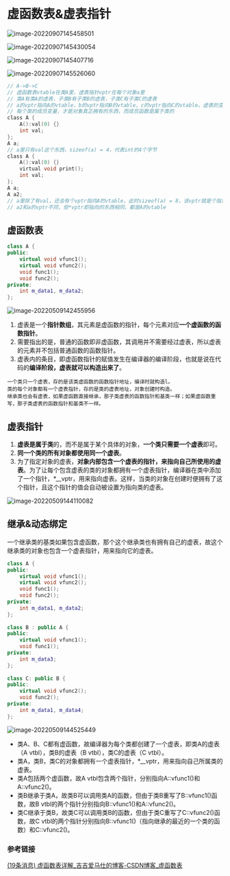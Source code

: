 # 虚函数表&虚表指针

![image-20220907145458501](https://hanbabang-1311741789.cos.ap-chengdu.myqcloud.com/Pics/image-20220907145458501.png)

![image-20220907145430054](https://hanbabang-1311741789.cos.ap-chengdu.myqcloud.com/Pics/image-20220907145430054.png)

![image-20220907145407716](https://hanbabang-1311741789.cos.ap-chengdu.myqcloud.com/Pics/image-20220907145407716.png)

![image-20220907145526060](https://hanbabang-1311741789.cos.ap-chengdu.myqcloud.com/Pics/image-20220907145526060.png)

```c
// A->B->C
// 虚函数表vtable在类A里，虚表指针vptr在每个对象a里
// 类A有类A的虚表，子类B有子类B的虚表，子类C有子类C的虚表
// a的vptr指向A的vtable，b的vptr指向B的vtable，c的vptr指向C的vtable。虚表的变化见上图
// 每个类的成员变量，才是对象真正拥有的东西，而成员函数是属于类的
class A {
    A():val(0) {}
	int val;
};
A a;
// a里只有val这个东西，sizeof(a) = 4，代表int的4个字节
class A {
    A():val(0) {}
    virtual void print();
	int val;
};
A a;
A a2;
// a里除了有val，还会有个vptr指向A的vtable，此时sizeof(a) = 8，该vptr就是个指针（4字节）
// a2和a的vptr不同，但*vptr即指向的东西相同，都是A的vtable
```

## 虚函数表

```c++
class A {
public:
    virtual void vfunc1();
    virtual void vfunc2();
    void func1();
    void func2();
private:
    int m_data1, m_data2;
};
```

![image-20220509142455956](https://hanbabang-1311741789.cos.ap-chengdu.myqcloud.com/Pics/image-20220509142455956.png)

1. 虚表是一个**指针数组**，其元素是虚函数的指针，每个元素对应**一个虚函数的函数指针**。
2. 需要指出的是，普通的函数即非虚函数，其调用并不需要经过虚表，所以虚表的元素并不包括普通函数的函数指针。 
3. 虚表内的条目，即虚函数指针的赋值发生在编译器的编译阶段，也就是说在代码的**编译阶段，虚表就可以构造出来了**。

```
一个类只一个虚表，存的是该类虚函数的函数指针地址，编译时就构造l。
类的每个对象都有一个虚表指针，存的是类的虚表地址，对象创建时构造。
继承类也会有虚表，如果虚函数直接继承，那子类虚表的函数指针和基类一样；如果虚函数重写，那子类虚表的函数指针和基类不一样。
```

## 虚表指针

1. **虚表是属于类**的，而不是属于某个具体的对象，**一个类只需要一个虚表**即可。
2. **同一个类的所有对象都使用同一个虚表**。 
3. 为了指定对象的虚表，**对象内部包含一个虚表的指针，来指向自己所使用的虚表**。为了让每个包含虚表的类的对象都拥有一个虚表指针，编译器在类中添加了一个指针，*__vptr，用来指向虚表。这样，当类的对象在创建时便拥有了这个指针，且这个指针的值会自动被设置为指向类的虚表。

![image-20220509144110082](https://hanbabang-1311741789.cos.ap-chengdu.myqcloud.com/Pics/image-20220509144110082.png)

## 继承&动态绑定

一个继承类的基类如果包含虚函数，那个这个继承类也有拥有自己的虚表，故这个继承类的对象也包含一个虚表指针，用来指向它的虚表。

```cpp
class A {
public:
    virtual void vfunc1();
    virtual void vfunc2();
    void func1();
    void func2();
private:
    int m_data1, m_data2;
};
 
class B : public A {
public:
    virtual void vfunc1();
    void func1();
private:
    int m_data3;
};
 
class C: public B {
public:
    virtual void vfunc2();
    void func2();
private:
    int m_data1, m_data4;
};
```

![image-20220509144525449](https://hanbabang-1311741789.cos.ap-chengdu.myqcloud.com/Pics/image-20220509144525449.png)

- 类A、B、C都有虚函数，故编译器为每个类都创建了一个虚表，即类A的虚表（A vtbl），类B的虚表（B vtbl），类C的虚表（C vtbl）。
- 类A，类B，类C的对象都拥有一个虚表指针，*__vptr，用来指向自己所属类的虚表。
- 类A包括两个虚函数，故A vtbl包含两个指针，分别指向A::vfunc1()和A::vfunc2()。 
- 类B继承于类A，故类B可以调用类A的函数，但由于类B重写了B::vfunc1()函数，故B vtbl的两个指针分别指向B::vfunc1()和A::vfunc2()。
- 类C继承于类B，故类C可以调用类B的函数，但由于类C重写了C::vfunc2()函数，故C vtbl的两个指针分别指向B::vfunc1()（指向继承的最近的一个类的函数）和C::vfunc2()。

### 参考链接

[(19条消息) 虚函数表详解_吉吉爱马仕的博客-CSDN博客_虚函数表](https://blog.csdn.net/primeprime/article/details/80776625)